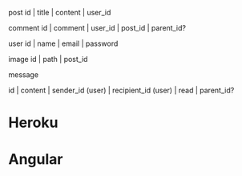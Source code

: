 post
id | title | content | user_id


comment
id | comment | user_id | post_id | parent_id?


user
id | name | email | password

image 
id | path | post_id


message

id | content | sender_id (user) | recipient_id (user) | read | parent_id?

<!-- thread 
id |  -->
# Heroku
# Angular

